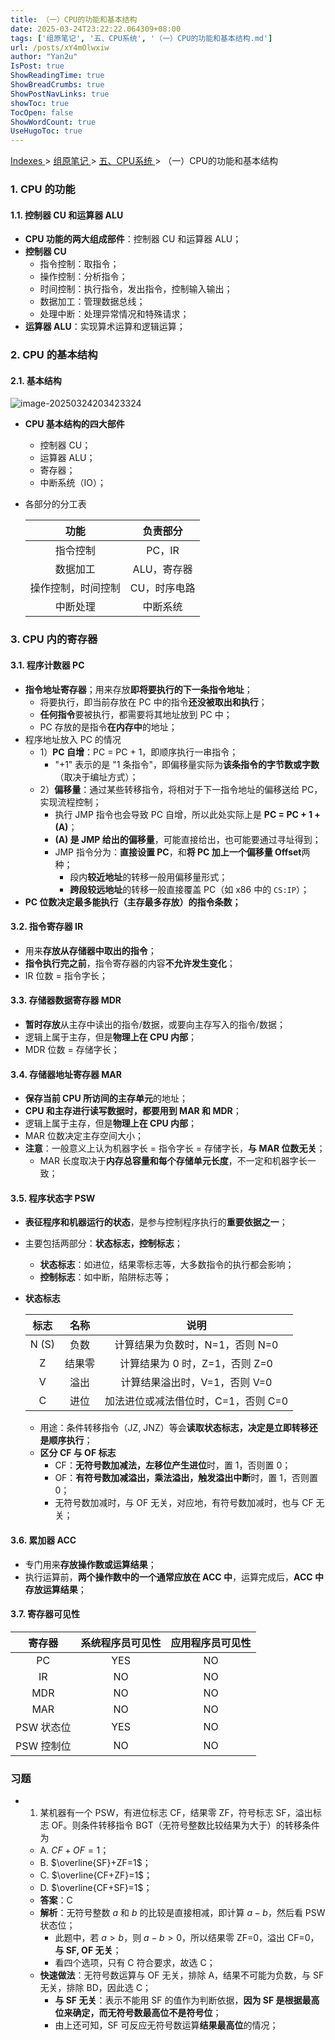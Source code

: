 ```yaml
---
title: （一）CPU的功能和基本结构
date: 2025-03-24T23:22:22.064309+08:00
tags: ['组原笔记', '五、CPU系统', '（一）CPU的功能和基本结构.md']
url: /posts/xY4mOlwxiw
author: "Yan2u"
IsPost: true
ShowReadingTime: true
ShowBreadCrumbs: true
ShowPostNavLinks: true
showToc: true
TocOpen: false
ShowWordCount: true
UseHugoToc: true
---
```


<a href="/notes408/chapters_index"> Indexes </a> > <a href="/notes408/indexes/5RoFxkg3V7"> 组原笔记 </a> > <a href="/notes408/indexes/ZmYXio95fs"> 五、CPU系统 </a> > （一）CPU的功能和基本结构

### 1. CPU 的功能

#### 1.1. 控制器 CU 和运算器 ALU

- **CPU 功能的两大组成部件**：控制器 CU 和运算器 ALU；
- **控制器 CU**
  - 指令控制：取指令；
  - 操作控制：分析指令；
  - 时间控制：执行指令，发出指令，控制输入输出；
  - 数据加工：管理数据总线；
  - 处理中断：处理异常情况和特殊请求；
- **运算器 ALU**：实现算术运算和逻辑运算；

### 2. CPU 的基本结构

#### 2.1. 基本结构

![image-20250324203423324](https://cloudflare-imgbed-ajc.pages.dev/file/1742820045639_image-20250324203423324.png)

- **CPU 基本结构的四大部件**

  - 控制器 CU；
  - 运算器 ALU；
  - 寄存器；
  - 中断系统（IO）；

- 各部分的分工表

  |        功能        |   负责部分   |
  | :----------------: | :----------: |
  |      指令控制      |    PC，IR    |
  |      数据加工      | ALU，寄存器  |
  | 操作控制，时间控制 | CU，时序电路 |
  |      中断处理      |   中断系统   |

### 3. CPU 内的寄存器

#### 3.1. 程序计数器 PC

- **指令地址寄存器**；用来存放**即将要执行的下一条指令地址**；
  - 将要执行，即当前存放在 PC 中的指令**还没被取出和执行**；
  - **任何指令**要被执行，都需要将其地址放到 PC 中；
  - PC 存放的是指令**在内存中**的地址；
- 程序地址放入 PC 的情况
  - 1）**PC 自增**：PC = PC + 1，即顺序执行一串指令；
    - "+1" 表示的是 "1 条指令"，即偏移量实际为**该条指令的字节数或字数**（取决于编址方式）；
  - 2）**偏移量**：通过某些转移指令，将相对于下一指令地址的偏移送给 PC，实现流程控制；
    - 执行 JMP 指令也会导致 PC 自增，所以此处实际上是 **PC = PC + 1 + (A)**；
    - **(A) 是 JMP 给出的偏移量**，可能直接给出，也可能要通过寻址得到；
    - JMP 指令分为：**直接设置 PC**，和**将 PC 加上一个偏移量 Offset**两种；
      - 段内**较近地址**的转移一般用偏移量形式；
      - **跨段较远地址**的转移一般直接覆盖 PC（如 x86 中的 `CS:IP`）；
- **PC 位数决定最多能执行（主存最多存放）的指令条数；**

#### 3.2. 指令寄存器 IR

- 用来**存放从存储器中取出的指令**；
- **指令执行完之前**，指令寄存器的内容**不允许发生变化**；
- IR 位数 = 指令字长；

#### 3.3. 存储器数据寄存器 MDR

- **暂时存放**从主存中读出的指令/数据，或要向主存写入的指令/数据；
- 逻辑上属于主存，但是**物理上在 CPU 内部**；
- MDR 位数 = 存储字长；

#### 3.4. 存储器地址寄存器 MAR

- **保存当前 CPU 所访间的主存单元**的地址；
- **CPU 和主存进行读写数据时，都要用到 MAR 和 MDR**；
- 逻辑上属于主存，但是**物理上在 CPU 内部**；
- MAR 位数决定主存空间大小；
- **注意**：一般意义上认为机器字长 = 指令字长 = 存储字长，**与 MAR 位数无关**；
  - MAR 长度取决于**内存总容量和每个存储单元长度**，不一定和机器字长一致；

#### 3.5. 程序状态字 PSW

- **表征程序和机器运行的状态**，是参与控制程序执行的**重要依据之一**；

- 主要包括两部分：**状态标志，控制标志**；

  - **状态标志**：如进位，结果零标志等，大多数指令的执行都会影响；
  - **控制标志**：如中断，陷阱标志等；

- **状态标志**

  | 标志  |  名称  |                说明                 |
  | :---: | :----: | :---------------------------------: |
  | N (S) |  负数  |   计算结果为负数时，N=1，否则 N=0   |
  |   Z   | 结果零 |   计算结果为 0 时，Z=1，否则 Z=0    |
  |   V   |  溢出  |    计算结果溢出时，V=1，否则 V=0    |
  |   C   |  进位  | 加法进位或减法借位时，C=1，否则 C=0 |

  - 用途：条件转移指令（JZ, JNZ）等会**读取状态标志，决定是立即转移还是顺序执行**；
  - **区分 CF 与 OF 标志**
    - CF：**无符号数加减法，左移位产生进位**时，置 1，否则置 0；
    - OF：**有符号数加减溢出，乘法溢出，触发溢出中断**时，置 1，否则置 0；
    - 无符号数加减时，与 OF 无关，对应地，有符号数加减时，也与 CF 无关；

#### 3.6. 累加器 ACC

- 专门用来**存放操作数或运算结果**；
- 执行运算前，**两个操作数中的一个通常应放在 ACC 中**，运算完成后，**ACC 中存放运算结果**；

#### 3.7. 寄存器可见性

|   寄存器   | 系统程序员可见性 | 应用程序员可见性 |
| :--------: | :--------------: | :--------------: |
|     PC     |       YES        |        NO        |
|     IR     |        NO        |        NO        |
|    MDR     |        NO        |        NO        |
|    MAR     |        NO        |        NO        |
| PSW 状态位 |       YES        |        NO        |
| PSW 控制位 |        NO        |        NO        |

### 习题

- 1. 某机器有一个 PSW，有进位标志 CF，结果零 ZF，符号标志 SF，溢出标志 OF。则条件转移指令 BGT（无符号整数比较结果为大于）的转移条件为

  - A. $CF+OF=1$；
  - B. $\overline{SF}+ZF=1$；
  - C. $\overline{CF+ZF}=1$；
  - D. $\overline{CF+SF}=1$；
  - **答案**：C
  - **解析**：无符号整数 $a$ 和 $b$ 的比较是直接相减，即计算 $a-b$，然后看 PSW 状态位；
    - 此题中，若 $a>b$，则 $a-b>0$，所以结果零 ZF=0，溢出 CF=0，**与 SF, OF 无关**；
    - 看四个选项，只有 C 符合要求，故选 C；
  - **快速做法**：无符号数运算与 OF 无关，排除 A，结果不可能为负数，与 SF 无关，排除 BD，因此选 C；
    - **与 SF 无关**：表示不能用 SF 的值作为判断依据，**因为 SF 是根据最高位来确定，而无符号数最高位不是符号位**；
    - 由上还可知，SF 可反应无符号数运算**结果最高位**的情况；

